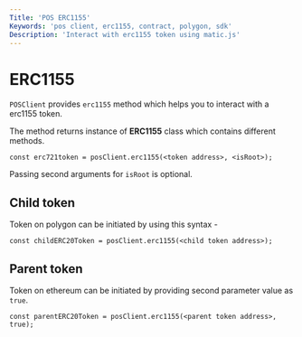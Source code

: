 ```yaml
---
Title: 'POS ERC1155'
Keywords: 'pos client, erc1155, contract, polygon, sdk'
Description: 'Interact with erc1155 token using matic.js'
---
```


# ERC1155

`POSClient` provides `erc1155` method which helps you to interact with a erc1155 token.

The method returns instance of **ERC1155** class which contains different methods.

```
const erc721token = posClient.erc1155(<token address>, <isRoot>);
```

Passing second arguments for `isRoot` is optional.

## Child token

Token on polygon can be initiated by using this syntax -

```
const childERC20Token = posClient.erc1155(<child token address>);
```

## Parent token

Token on ethereum can be initiated by providing second parameter value as `true`.

```
const parentERC20Token = posClient.erc1155(<parent token address>, true);
```
